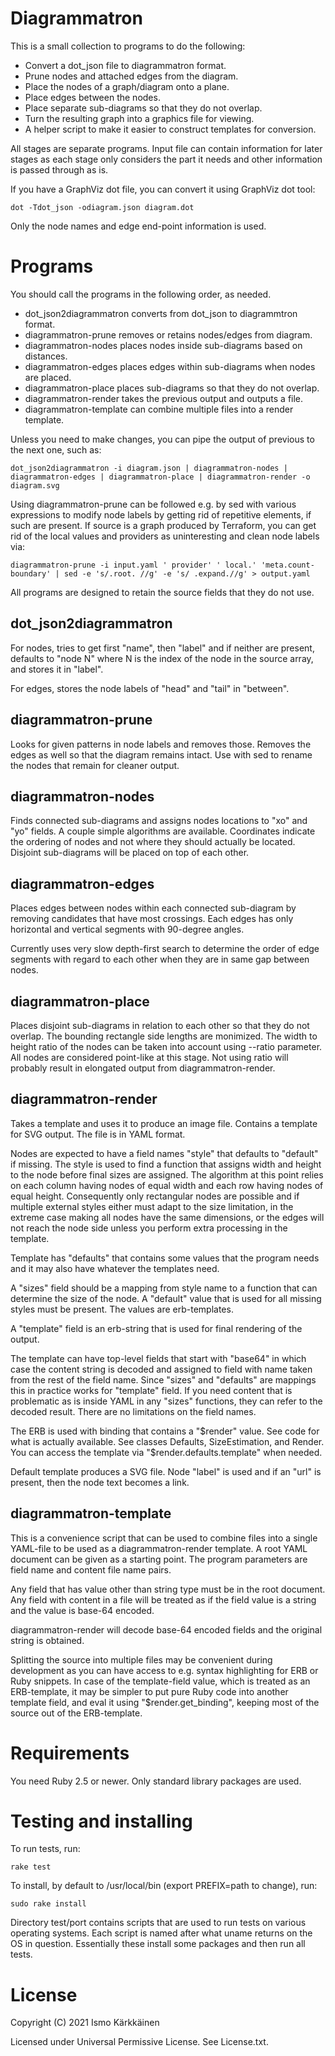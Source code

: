 # Diagrammatron

This is a small collection to programs to do the following:
- Convert a dot_json file to diagrammatron format.
- Prune nodes and attached edges from the diagram.
- Place the nodes of a graph/diagram onto a plane.
- Place edges between the nodes.
- Place separate sub-diagrams so that they do not overlap.
- Turn the resulting graph into a graphics file for viewing.
- A helper script to make it easier to construct templates for conversion.

All stages are separate programs. Input file can contain information for
later stages as each stage only considers the part it needs and other
information is passed through as is.

If you have a GraphViz dot file, you can convert it using GraphViz dot tool:

    dot -Tdot_json -odiagram.json diagram.dot

Only the node names and edge end-point information is used.

# Programs

You should call the programs in the following order, as needed.

* dot_json2diagrammatron converts from dot_json to diagrammtron format.
* diagrammatron-prune removes or retains nodes/edges from diagram.
* diagrammatron-nodes places nodes inside sub-diagrams based on distances.
* diagrammatron-edges places edges within sub-diagrams when nodes are placed.
* diagrammatron-place places sub-diagrams so that they do not overlap.
* diagrammatron-render takes the previous output and outputs a file.
* diagrammatron-template can combine multiple files into a render template.

Unless you need to make changes, you can pipe the output of previous to the
next one, such as:

    dot_json2diagrammatron -i diagram.json | diagrammatron-nodes | diagrammatron-edges | diagrammatron-place | diagrammatron-render -o diagram.svg

Using diagrammatron-prune can be followed e.g. by sed with various expressions
to modify node labels by getting rid of repetitive elements, if such are
present. If source is a graph produced by Terraform, you can get rid of the
local values and providers as uninteresting and clean node labels via:

    diagrammatron-prune -i input.yaml ' provider' ' local.' 'meta.count-boundary' | sed -e 's/.root. //g' -e 's/ .expand.//g' > output.yaml

All programs are designed to retain the source fields that they do not use.

## dot_json2diagrammatron

For nodes, tries to get first "name", then "label" and if neither are present,
defaults to "node N" where N is the index of the node in the source array,
and stores it in "label".

For edges, stores the node labels of "head" and "tail" in "between".

## diagrammatron-prune

Looks for given patterns in node labels and removes those. Removes the edges
as well so that the diagram remains intact. Use with sed to rename the nodes
that remain for cleaner output.

## diagrammatron-nodes

Finds connected sub-diagrams and assigns nodes locations to "xo" and "yo"
fields. A couple simple algorithms are available. Coordinates indicate the
ordering of nodes and not where they should actually be located. Disjoint
sub-diagrams will be placed on top of each other.

## diagrammatron-edges

Places edges between nodes within each connected sub-diagram by removing
candidates that have most crossings. Each edges has only horizontal and
vertical segments with 90-degree angles.

Currently uses very slow depth-first search to determine the order of edge
segments with regard to each other when they are in same gap between nodes.

## diagrammatron-place

Places disjoint sub-diagrams in relation to each other so that they do not
overlap. The bounding rectangle side lengths are monimized. The width to height
ratio of the nodes can be taken into account using --ratio parameter. All
nodes are considered point-like at this stage. Not using ratio will probably
result in elongated output from diagrammatron-render.

## diagrammatron-render

Takes a template and uses it to produce an image file. Contains a template
for SVG output. The file is in YAML format.

Nodes are expected to have a field names "style" that defaults to "default"
if missing. The style is used to find a function that assigns width and height
to the node before final sizes are assigned. The algorithm at this point relies
on each column having nodes of equal width and each row having nodes of equal
height. Consequently only rectangular nodes are possible and if multiple
external styles either must adapt to the size limitation, in the extreme case
making all nodes have the same dimensions, or the edges will not reach the node
side unless you perform extra processing in the template.

Template has "defaults" that contains some values that the program needs and
it may also have whatever the templates need.

A "sizes" field should be a mapping from style name to a function that can
determine the size of the node. A "default" value that is used for all missing
styles must be present. The values are erb-templates.

A "template" field is an erb-string that is used for final rendering of the
output.

The template can have top-level fields that start with "base64" in which case
the content string is decoded and assigned to field with name taken from the
rest of the field name. Since "sizes" and "defaults" are mappings this in
practice works for "template" field. If you need content that is problematic
as is inside YAML in any "sizes" functions, they can refer to the decoded
result. There are no limitations on the field names.

The ERB is used with binding that contains a "$render" value. See code for what
is actually available. See classes Defaults, SizeEstimation, and Render. You
can access the template via "$render.defaults.template" when needed.

Default template produces a SVG file. Node "label" is used and if an "url"
is present, then the node text becomes a link.

## diagrammatron-template

This is a convenience script that can be used to combine files into a single
YAML-file to be used as a diagrammatron-render template. A root YAML document
can be given as a starting point. The program parameters are field name and
content file name pairs.

Any field that has value other than string type must be in the root document.
Any field with content in a file will be treated as if the field value is a
string and the value is base-64 encoded.

diagrammatron-render will decode base-64 encoded fields and the original string
is obtained.

Splitting the source into multiple files may be convenient during development
as you can have access to e.g. syntax highlighting for ERB or Ruby snippets.
In case of the template-field value, which is treated as an ERB-template,
it may be simpler to put pure Ruby code into another template field, and
eval it using "$render.get_binding", keeping most of the source out of the
ERB-template.

# Requirements

You need Ruby 2.5 or newer. Only standard library packages are used.

# Testing and installing

To run tests, run:

    rake test

To install, by default to /usr/local/bin (export PREFIX=path to change), run:

    sudo rake install

Directory test/port contains scripts that are used to run tests on various
operating systems. Each script is named after what uname returns on the OS
in question. Essentially these install some packages and then run all tests.

# License

Copyright (C) 2021 Ismo Kärkkäinen

Licensed under Universal Permissive License. See License.txt.
